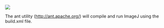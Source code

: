 [![](https://travis-ci.org/imagej/ImageJA.svg?branch=master)](https://travis-ci.org/imagej/ImageJA)

The ant utility (http://ant.apache.org/) will compile and run ImageJ using the build.xml file.
